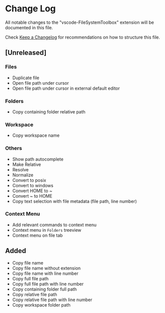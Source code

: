 # Change Log

All notable changes to the "vscode-FileSystemToolbox" extension will be documented in this file.

Check [Keep a Changelog](http://keepachangelog.com/) for recommendations on how to structure this file.

## [Unreleased]

### Files

* Duplicate file
* Open file path under cursor
* Open file path under cursor in external default editor

### Folders

* Copy containing folder relative path

### Workspace

* Copy workspace name

### Others

* Show path autocomplete
* Make Relative
* Resolve
* Normalize
* Convert to posix
* Convert to windows
* Convert HOME to ~
* Convert ~ to HOME
* Copy text selection with file metadata (file path, line number)

### Context Menu

* Add relevant commands to context menu
* Context menu in `Folders` treeview
* Context menu on file tab

## Added

* Copy file name
* Copy file name without extension
* Copy file name with line number
* Copy full file path
* Copy full file path with line number
* Copy containing folder full path
* Copy relative file path
* Copy relative file path with line number
* Copy workspace folder path
